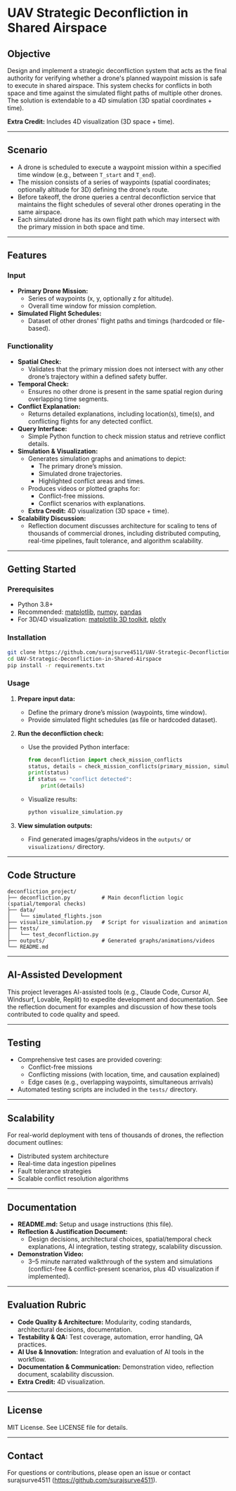 # UAV Strategic Deconfliction in Shared Airspace

## Objective

Design and implement a strategic deconfliction system that acts as the final authority for verifying whether a drone's planned waypoint mission is safe to execute in shared airspace. This system checks for conflicts in both space and time against the simulated flight paths of multiple other drones. The solution is extendable to a 4D simulation (3D spatial coordinates + time).

**Extra Credit:** Includes 4D visualization (3D space + time).

---

## Scenario

- A drone is scheduled to execute a waypoint mission within a specified time window (e.g., between `T_start` and `T_end`).
- The mission consists of a series of waypoints (spatial coordinates; optionally altitude for 3D) defining the drone’s route.
- Before takeoff, the drone queries a central deconfliction service that maintains the flight schedules of several other drones operating in the same airspace.
- Each simulated drone has its own flight path which may intersect with the primary mission in both space and time.

---

## Features

### Input
- **Primary Drone Mission:**  
  - Series of waypoints (x, y, optionally z for altitude).
  - Overall time window for mission completion.
- **Simulated Flight Schedules:**  
  - Dataset of other drones' flight paths and timings (hardcoded or file-based).

### Functionality
- **Spatial Check:**  
  - Validates that the primary mission does not intersect with any other drone’s trajectory within a defined safety buffer.
- **Temporal Check:**  
  - Ensures no other drone is present in the same spatial region during overlapping time segments.
- **Conflict Explanation:**  
  - Returns detailed explanations, including location(s), time(s), and conflicting flights for any detected conflict.
- **Query Interface:**  
  - Simple Python function to check mission status and retrieve conflict details.
- **Simulation & Visualization:**  
  - Generates simulation graphs and animations to depict:
    - The primary drone’s mission.
    - Simulated drone trajectories.
    - Highlighted conflict areas and times.
  - Produces videos or plotted graphs for:
    - Conflict-free missions.
    - Conflict scenarios with explanations.
  - **Extra Credit:** 4D visualization (3D space + time).
- **Scalability Discussion:**  
  - Reflection document discusses architecture for scaling to tens of thousands of commercial drones, including distributed computing, real-time pipelines, fault tolerance, and algorithm scalability.

---

## Getting Started

### Prerequisites
- Python 3.8+
- Recommended: [matplotlib](https://matplotlib.org/), [numpy](https://numpy.org/), [pandas](https://pandas.pydata.org/)
- For 3D/4D visualization: [matplotlib 3D toolkit](https://matplotlib.org/stable/gallery/mplot3d/index.html), [plotly](https://plotly.com/python/)

### Installation

```bash
git clone https://github.com/surajsurve4511/UAV-Strategic-Deconfliction-in-Shared-Airspace.git
cd UAV-Strategic-Deconfliction-in-Shared-Airspace
pip install -r requirements.txt
```

### Usage

1. **Prepare input data:**  
   - Define the primary drone’s mission (waypoints, time window).
   - Provide simulated flight schedules (as file or hardcoded dataset).

2. **Run the deconfliction check:**
   - Use the provided Python interface:
     ```python
     from deconfliction import check_mission_conflicts
     status, details = check_mission_conflicts(primary_mission, simulated_flights)
     print(status)
     if status == "conflict detected":
         print(details)
     ```
   - Visualize results:
     ```bash
     python visualize_simulation.py
     ```

3. **View simulation outputs:**
   - Find generated images/graphs/videos in the `outputs/` or `visualizations/` directory.

---

## Code Structure

```
deconfliction_project/
├── deconfliction.py          # Main deconfliction logic (spatial/temporal checks)
├── data/
│   └── simulated_flights.json
├── visualize_simulation.py   # Script for visualization and animation
├── tests/
│   └── test_deconfliction.py
├── outputs/                  # Generated graphs/animations/videos
└── README.md
```

---

## AI-Assisted Development

This project leverages AI-assisted tools (e.g., Claude Code, Cursor AI, Windsurf, Lovable, Replit) to expedite development and documentation. See the reflection document for examples and discussion of how these tools contributed to code quality and speed.

---

## Testing

- Comprehensive test cases are provided covering:
  - Conflict-free missions
  - Conflicting missions (with location, time, and causation explained)
  - Edge cases (e.g., overlapping waypoints, simultaneous arrivals)
- Automated testing scripts are included in the `tests/` directory.

---

## Scalability

For real-world deployment with tens of thousands of drones, the reflection document outlines:
- Distributed system architecture
- Real-time data ingestion pipelines
- Fault tolerance strategies
- Scalable conflict resolution algorithms

---

## Documentation

- **README.md:** Setup and usage instructions (this file).
- **Reflection & Justification Document:**  
  - Design decisions, architectural choices, spatial/temporal check explanations, AI integration, testing strategy, scalability discussion.
- **Demonstration Video:**  
  - 3–5 minute narrated walkthrough of the system and simulations (conflict-free & conflict-present scenarios, plus 4D visualization if implemented).

---

## Evaluation Rubric

- **Code Quality & Architecture:** Modularity, coding standards, architectural decisions, documentation.
- **Testability & QA:** Test coverage, automation, error handling, QA practices.
- **AI Use & Innovation:** Integration and evaluation of AI tools in the workflow.
- **Documentation & Communication:** Demonstration video, reflection document, scalability discussion.
- **Extra Credit:** 4D visualization.

---

## License

MIT License. See LICENSE file for details.

---

## Contact

For questions or contributions, please open an issue or contact surajsurve4511 (https://github.com/surajsurve4511).